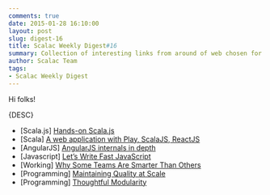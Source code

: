 ```yaml
---
comments: true
date: 2015-01-28 16:10:00
layout: post
slug: digest-16
title: Scalac Weekly Digest#16
summary: Collection of interesting links from around of web chosen for you by Scalac team
author: Scalac Team
tags:
- Scalac Weekly Digest
---
```


Hi folks! 

{DESC}

* \[Scala.js\] [Hands-on Scala.js](http://lihaoyi.github.io/hands-on-scala-js/#Hands-onScala.js)
* \[Scala\] [A web application with Play, ScalaJS, ReactJS](http://www.wayofquality.de/scala/play/scalajs/reactjs/castillo-01-initial-setup/)
* \[AngularJS\] [AngularJS internals in depth](http://www.smashingmagazine.com/2015/01/22/angularjs-internals-in-depth/)
* \[Javascript\] [Let’s Write Fast JavaScript](https://medium.com/the-javascript-collection/lets-write-fast-javascript-2b03c5575d9e)
* \[Working\] [Why Some Teams Are Smarter Than Others](http://www.nytimes.com/2015/01/18/opinion/sunday/why-some-teams-are-smarter-than-others.html)
* \[Programming\] [Maintaining Quality at Scale](http://nerds.airbnb.com/maintaining-quality-scale/)
* \[Programming\] [Thoughtful Modularity](http://alistapart.com/blog/post/thoughtful-modularity/)
